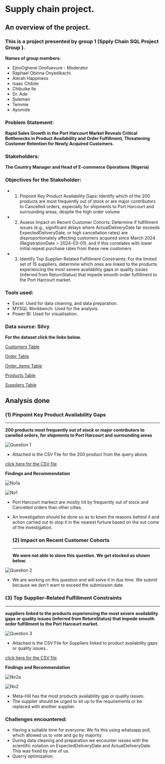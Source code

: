 # Supply chain project.

## An overview of the project.

### This is a project presented by group 1 (Spply Chain SQL Project Group ).

**Names of group members:**
* EjiroOghene Onofuevure - Moderator
* Raphael Obinna Onyedikachi
* Alerah Happiness
* Isaac Chibite
* Chibuike Ile
* Dr. Ade
* Suleman
* Temmie
* Ayomide


### Problem Statement:
**Rapid Sales Growth in the Port Harcourt Market Reveals Critical Bottlenecks in Product Availability and Order Fulfillment, Threatening Customer Retention for Newly Acquired Customers.**

### Stakeholders:
**The Country Manager and Head of E-commerce Operations (Nigeria)**

### Objectives for the Stakeholder:

* 1. Pinpoint Key Product Availability Gaps: 
Identify which of the 200 products are most frequently out of stock or are major contributors to Cancelled orders, 
especially for shipments to Port Harcourt and surrounding areas, despite the high order volume
* 2. Assess Impact on Recent Customer Cohorts: 
Determine if fulfillment issues (e.g., significant delays where ActualDeliveryDate far exceeds ExpectedDeliveryDate, or high cancellation rates) are disproportionately affecting customers acquired since March 2024 (RegistrationDate > 2024-03-01), and if this correlates
with lower initial repeat purchase rates from these new customers
* 3. Identify Top Supplier-Related Fulfillment Constraints: 
For the limited set of 15 suppliers, determine which ones are linked to the products experiencing 
the most severe availability gaps or quality issues (inferred from ReturnStatus) that impede smooth order fulfillment to the Port Harcourt market.


### Tools used: 
* Excel: Used for data cleaning, and data preparation.
* MYSQL Workbench: Used for the analysis.
* Power BI: Used for visualisation.

### Data source: Silvy

**For the dataset click the links below.**

[Customers Table](https://github.com/Chibuike-Ile/Supply-chain-group-project/blob/main/Dataset/customers.csv)


[Order Table](https://github.com/Chibuike-Ile/Supply-chain-group-project/blob/main/Dataset/New_Order.csv)


[Order_items Table](https://github.com/Chibuike-Ile/Supply-chain-group-project/blob/main/Dataset/order_items.csv)


[Products Table](https://github.com/Chibuike-Ile/Supply-chain-group-project/blob/main/Dataset/products.csv)


[Suppliers Table](https://github.com/Chibuike-Ile/Supply-chain-group-project/blob/main/Dataset/suppliers.csv)


## Analysis done


### (1) Pinpoint Key Product Availability Gaps
--------------------------------------------
**200 products most frequently out of stock or major contributors to canelled orders, for shipments to Port Harcourt and surrounding areas**

![Question 1](https://github.com/user-attachments/assets/f62aeb3e-3485-42a2-8449-7efa469d834f)


* Attached is the CSV File for the 200 product from the query above.


[click here for the CSV file](https://github.com/Chibuike-Ile/Supply-chain-group-project/blob/main/For%20report/200%20product%20frequently%20out%20of%20order.csv)

**Findings and Recommendation**


![No1a](https://github.com/user-attachments/assets/9b7d35af-fc25-4ac7-bbd3-fe61af50ced4)




![No1](https://github.com/user-attachments/assets/deec176d-d2cb-4cb4-8ee5-96e02b64f70e)




* Port Harcourt markect are mostly hit by frequently out of stock and Cancelled orders than other cities.
* An investigation should be done so as to kown the reasons behind it and action carried out to stop it in the nearest furture based on the out come of the investigation. 

  
  

  ### (2) Impact on Recent Customer Cohorts
  ---------------------------------------------
  
  **We were not able to slove this question. We get stocked as shown below.**
  
![Question 2](https://github.com/user-attachments/assets/08e58889-7b91-44df-ae0f-cf05114b0777)

* We are working on this question and will solve it in due time. We submit because we don't want to exceed the submission date.

### (3) Top Supplier-Related Fulfillment Constraints
------------------------------------------------

**suppliers linked to the products experiencing the most severe availability gaps or quality issues (inferred from ReturnStatus) that impede smooth order fulfillment to the Port Harcourt market.**

![Question 3](https://github.com/user-attachments/assets/1a650628-ca63-492f-805b-c0f8e166baa3)


* Attached is the CSV File for Suppliers linked to product availability gaps or quality issues..

[click here for the CSV file](https://github.com/Chibuike-Ile/Supply-chain-group-project/blob/main/For%20report/Supplier-Related%20Fulfillment%20Constraints.csv)


**Findings and Recommendation**

![No2a](https://github.com/user-attachments/assets/aa7acdc5-ad49-4f9c-b87f-d1bf1c6a046d)


![No2](https://github.com/user-attachments/assets/82e4e397-9b29-4bba-912f-92b598aa2eed)




* Meta-Hill has the most products availability gap or quality issues.
* The supplier should be urged to sit up to the requirements or be replaced with another supplier.



### Challenges encountered:

* Having a suitable time for everyone: We fix this using whatsapp poll, which allowed us to vote and go by majority.
* During data cleaning and preparation we encounter issues with the scientific notation on ExpectedDeliveryDate and ActualDeliveryDate. This was fixed by one of us.
* Querry optimization.



